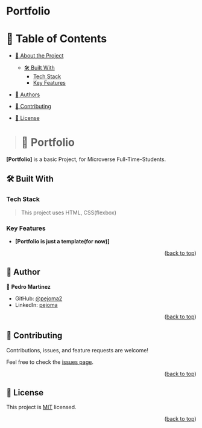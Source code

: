 # Portfolio
<a name="readme-top"></a>




<!-- TABLE OF CONTENTS -->

# 📗 Table of Contents

- [📖 About the Project](#about-project)
  - [🛠 Built With](#built-with)
    - [Tech Stack](#tech-stack)
    - [Key Features](#key-features)


- [👥 Authors](#authors)
- [🤝 Contributing](#contributing)
- [📝 License](#license)

<!-- PROJECT DESCRIPTION -->

> # 📖 Portfolio <a name="about-project"></a>



**[Portfolio]** is a basic Project, for Microverse Full-Time-Students.

## 🛠 Built With <a name="built-with"></a>

### Tech Stack <a name="tech-stack"></a>

> This project uses HTML, CSS(flexbox)



<!-- Features -->

### Key Features <a name="key-features"></a>

> 

- **[Portfolio is just a template(for now)]**


<p align="right">(<a href="#readme-top">back to top</a>)</p>









<!-- AUTHORS -->

## 👥 Author <a name="authors"></a>



👤 **Pedro Martinez**

- GitHub: [@pejoma2](https://github.com/Pejoma2)
- LinkedIn: [pejoma](https://www.linkedin.com/in/pejoma/)



<p align="right">(<a href="#readme-top">back to top</a>)</p>





<!-- CONTRIBUTING -->

## 🤝 Contributing <a name="contributing"></a>

Contributions, issues, and feature requests are welcome!

Feel free to check the [issues page](https://github.com/Pejoma2/Portfolio/issues).

<p align="right">(<a href="#readme-top">back to top</a>)</p>

<!-- SUPPORT -->










## 📝 License <a name="license"></a>

This project is [MIT](https://github.com/Pejoma2/Portfolio/blob/add-license-1/LICENSE.md) licensed.



<p align="right">(<a href="#readme-top">back to top</a>)</p>

